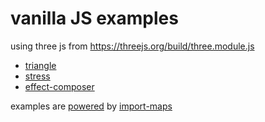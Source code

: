 # vanilla JS examples
using three js from https://threejs.org/build/three.module.js

- [triangle](https://jniac.github.io/three-point-text-helper/tests/examples-vanilla/triangle/)
- [stress](https://jniac.github.io/three-point-text-helper/tests/examples-vanilla/stress/)
- [effect-composer](https://jniac.github.io/three-point-text-helper/tests/examples-vanilla/effect-composer/)

examples are [powered](triangle/index.html#L15-L21) by [import-maps](https://github.com/WICG/import-maps)
